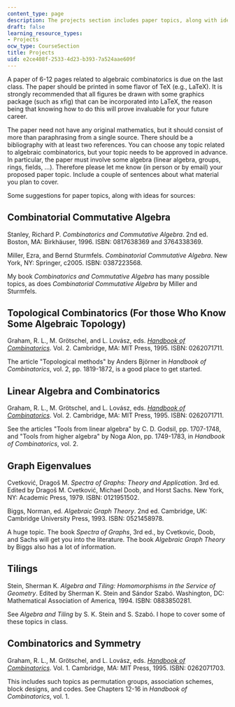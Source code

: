 ```yaml
---
content_type: page
description: The projects section includes paper topics, along with ideas for sources.
draft: false
learning_resource_types:
- Projects
ocw_type: CourseSection
title: Projects
uid: e2ce408f-2533-4d23-b393-7a524aae609f
---
```

A paper of 6-12 pages related to algebraic combinatorics is due on the last class. The paper should be printed in some flavor of TeX (e.g., LaTeX). It is strongly recommended that all figures be drawn with some graphics package (such as xfig) that can be incorporated into LaTeX, the reason being that knowing how to do this will prove invaluable for your future career.

The paper need not have any original mathematics, but it should consist of more than paraphrasing from a single source. There should be a bibliography with at least two references. You can choose any topic related to algebraic combinatorics, but your topic needs to be approved in advance. In particular, the paper must involve some algebra (linear algebra, groups, rings, fields, …). Therefore please let me know (in person or by email) your proposed paper topic. Include a couple of sentences about what material you plan to cover.

Some suggestions for paper topics, along with ideas for sources:

## Combinatorial Commutative Algebra

Stanley, Richard P. *Combinatorics and Commutative Algebra*. 2nd ed. Boston, MA: Birkhäuser, 1996. ISBN: 0817638369 and 3764338369.

Miller, Ezra, and Bernd Sturmfels. *Combinatorial Commutative Algebra*. New York, NY: Springer, c2005. ISBN: 0387223568.

My book *Combinatorics and Commutative Algebra* has many possible topics, as does *Combinatorial Commutative Algebra* by Miller and Sturmfels.

## Topological Combinatorics (For those Who Know Some Algebraic Topology)

Graham, R. L., M. Grötschel, and L. Lovász, eds. [*Handbook of Combinatorics*](https://www.amazon.com/Handbook-Combinatorics-Vol-Ronald-Graham/dp/0262071711). Vol. 2. Cambridge, MA: MIT Press, 1995. ISBN: 0262071711.

The article "Topological methods" by Anders Björner in *Handbook of Combinatorics*, vol. 2, pp. 1819-1872, is a good place to get started.

## Linear Algebra and Combinatorics

Graham, R. L., M. Grötschel, and L. Lovász, eds. [*Handbook of Combinatorics*](https://www.amazon.com/Handbook-Combinatorics-Vol-Ronald-Graham/dp/0262071711). Vol. 2. Cambridge, MA: MIT Press, 1995. ISBN: 0262071711.

See the articles "Tools from linear algebra" by C. D. Godsil, pp. 1707-1748, and "Tools from higher algebra" by Noga Alon, pp. 1749-1783, in *Handbook of Combinatorics*, vol. 2.

## Graph Eigenvalues

Cvetković, Dragoš M. *Spectra of Graphs: Theory and Application*. 3rd ed. Edited by Dragoš M. Cvetković, Michael Doob, and Horst Sachs. New York, NY: Academic Press, 1979. ISBN: 0121951502.

Biggs, Norman, ed. *Algebraic Graph Theory*. 2nd ed. Cambridge, UK: Cambridge University Press, 1993. ISBN: 0521458978.

A huge topic. The book *Spectra of Graphs*, 3rd ed., by Cvetkovic, Doob, and Sachs will get you into the literature. The book *Algebraic Graph Theory* by Biggs also has a lot of information.

## Tilings

Stein, Sherman K. *Algebra and Tiling: Homomorphisms in the Service of Geometry*. Edited by Sherman K. Stein and Sándor Szabó. Washington, DC: Mathematical Association of America, 1994. ISBN: 0883850281.

See *Algebra and Tiling* by S. K. Stein and S. Szabó. I hope to cover some of these topics in class.

## Combinatorics and Symmetry

Graham, R. L., M. Grötschel, and L. Lovász, eds. [*Handbook of Combinatorics*](https://www.amazon.com/Handbook-Combinatorics-Vol-Ronald-Graham/dp/0262071703). Vol. 1. Cambridge, MA: MIT Press, 1995. ISBN: 0262071703.

This includes such topics as permutation groups, association schemes, block designs, and codes. See Chapters 12-16 in *Handbook of Combinatorics*, vol. 1.